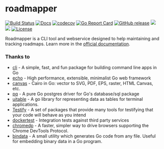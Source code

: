 # roadmapper

[![Build Status](https://travis-ci.com/peteraba/roadmapper.svg?branch=master)](https://travis-ci.com/peteraba/roadmapper)
[![Docs](https://img.shields.io/badge/docs-current-brightgreen.svg)](https://docs.rdmp.app)
[![codecov](https://codecov.io/gh/peteraba/roadmapper/branch/master/graph/badge.svg)](https://codecov.io/gh/peteraba/roadmapper)
[![Go Report Card](https://goreportcard.com/badge/github.com/peteraba/roadmapper)](https://goreportcard.com/report/github.com/peteraba/roadmapper)
[![GitHub release](https://img.shields.io/github/tag/peteraba/roadmapper.svg?label=release)](https://github.com/peteraba/roadmapper/releases)
[![](https://images.microbadger.com/badges/version/peteraba/roadmapper.svg)](https://microbadger.com/images/peteraba/roadmapper)
[![](https://images.microbadger.com/badges/image/peteraba/roadmapper.svg)](https://microbadger.com/images/peteraba/roadmapper)
[![License](https://img.shields.io/badge/license-ISC-blue.svg)](https://github.com/peteraba/roadmapper/blob/master/LICENSE)

Roadmapper is a CLI tool and webservice designed to help maintaining and tracking roadmaps. Learn more in the [official documentation](https://docs.rdmp.app/).

### Thanks to

- [cli](https://github.com/urfave/cli) - A simple, fast, and fun package for building command line apps in Go
- [echo](https://echo.labstack.com/) - High performance, extensible, minimalist Go web framework
- [canvas](https://github.com/tdewolff/canvas) - Cairo in Go: vector to SVG, PDF, EPS, raster, HTML Canvas, etc.
- [pq](https://github.com/lib/pq) - A pure Go postgres driver for Go's database/sql package
- [uitable](https://github.com/gosuri/uitable) - A go library for representing data as tables for terminal applications.
- [Testify](https://github.com/stretchr/testify) - A set of packages that provide many tools for testifying that your code will behave as you intend
- [dockertest](https://github.com/ory/dockertest) - Integration tests against third party services
- [chromedp](https://github.com/chromedp/chromedp) - A faster, simpler way to drive browsers supporting the Chrome DevTools Protocol.
- [bindata](https://github.com/kevinburke/go-bindata) - A small utility which generates Go code from any file. Useful for embedding binary data in a Go program.
